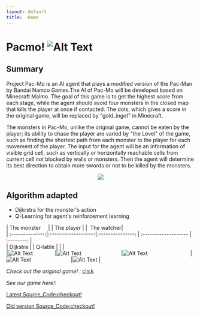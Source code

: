 ```yaml
---
layout: default
title:  Home
---
```


Pacmo! ![Alt Text](https://github.com/qdingqim/Pac-mo/raw/master/docs/decos/timg.gif) 
=========

Summary
---------

Project Pac-Mo is an AI agent that plays a modified version of the Pac-Man by Bandai Namco Games.The AI of Pac-Mo will be developed based on Minecraft Malmo. The goal of this game is to get the highest score from each stage, while the agent should avoid four monsters in the closed map that kills the player at once if contacted. The dots, which gives a score in the original game, will be replaced by "gold_ingot" in Minecraft. 

The monsters in Pac-Mo, unlike the original game, cannot be eaten by the player; its ability to chase the player are varied by "the Level" of the game, such as finding the shortest path from each monster to the player for each movement of the player. The input for the agent will be an information of visible grid cell, such as vertically or horizontally reachable cells from current cell not blocked by walls or monsters. Then the agent will determine its best direction to obtain more swords or not to be killed by the monsters.

<div style="text-align:center"><img src ="https://github.com/qdingqim/Pac-mo/raw/master/docs//decos/intro.png" /></div>

Algorithm adapted
---------
- Dijkrstra for the monster's action
- Q-Learning for agent's reinforcement learning

| The monster     |                    |  The player      |                        |   The watcher|    
| :--------------:|:-------------------|:---------------: | :-------------------   |  :--------:  |    
| Dijkstra        |                    |   Q-table        |                        |              |     
|![Alt Text](https://github.com/qdingqim/Pac-mo/raw/master/docs//decos/monster.png)               |![Alt Text](https://github.com/qdingqim/Pac-mo/raw/master/docs//decos/blank.jpg)                           |![Alt Text](https://github.com/qdingqim/Pac-mo/raw/master/docs/decos/player.png)                             |![Alt Text](https://github.com/qdingqim/Pac-mo/raw/master/docs//decos/blank.jpg)                           |![Alt Text](https://github.com/qdingqim/Pac-mo/raw/master/docs//decos/watcher.png)  | 

_Check out the original game! :_ [click](https://www.google.com/search?q=pac+man&rlz=1C1CHZL_zh-CNUS736US736&oq=pac+man&aqs=chrome..69i57j0l5.2287j0j9&sourceid=chrome&ie=UTF-8#clb=clb)

_See our game here!:_


[Latest Source_Code:checkout!](https://github.com/qdingqim/Pac-mo/blob/master/pacmo1_6.py)

[Old version Source_Code:checkout!](https://github.com/qdingqim/Pac-mo)
